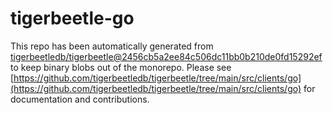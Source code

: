 # tigerbeetle-go
This repo has been automatically generated from [tigerbeetledb/tigerbeetle@2456cb5a2ee84c506dc11bb0b210de0fd15292ef](https://github.com/tigerbeetledb/tigerbeetle/commit/2456cb5a2ee84c506dc11bb0b210de0fd15292ef) to keep binary blobs out of the monorepo. Please see [https://github.com/tigerbeetledb/tigerbeetle/tree/main/src/clients/go](https://github.com/tigerbeetledb/tigerbeetle/tree/main/src/clients/go) for documentation and contributions.
